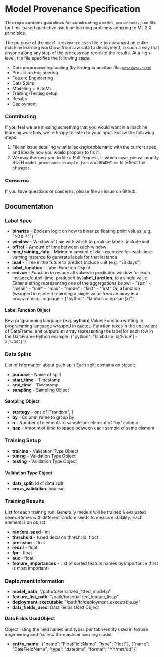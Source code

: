 # Model Provenance Specification

This repo contains guidelines for constructing a `model_provenance.json` file for time-based predictive machine learning problems adhering to ML 2.0 principles.

The purpose of the `model_provenance.json` file is to document an entire machine learning workflow, from raw data to deployment, in such a way that anyone along any step of the process can recreate the results.
At a high-level, the file specifies the following steps:

 * Data preprocessing/loading (by linking to another file: [`metadata.json`](https://github.com/HDI-Project/MetaData.json))
 * Prediction Engineering
 * Feature Engineering
 * Data Splits
 * Modeling + AutoML
 * Training/Testing setup
 * Results
 * Deployment

### Contributing

If you feel we are missing something that you would want in a machine learning workflow, we're happy to listen to your input.
Follow the following steps:

 1. File an issue detailing what is lacking/problematic with the current spec, and ideally how you would propose to fix it.
 2. We may then ask you to file a Pull Request, in which case, please modify BOTH `model_provenance_example.json` and `README.md` to reflect the changes.

### Concerns

If you have questions or concerns, please file an issue on Github.

## Documentation


### Label Spec
- **binarize** - Boolean logic on how to binarize floating point values (e.g. ">0 & <1")
- **window** - Window of time with which to produce labels, include unit
- **offset** - Amount of time between each window
- **min_training_data** - Minimum amount of data recorded for each time-varying instance to generate labels for that instance
- **lead** - Time in the future to predict, include unit (e.g. "28 days")
- **label_function** - Label Function Object
- **reduce** - Function to reduce all values in prediction window for each
    instance/cutoff-time, produced by **label_function**, to a single value.
    Either a string representing one of the aggregations below:
      - "sum"
      - "mean"
      - "min"
      - "max"
      - "mode"
      - "last"
      - "first"
    Or, a function (wrapped in quotes) returning a single value from an array in a programming language:
      - {"python": "lambda x: np.sum(x)"}


#### Label Function Object
Key: programming language (e.g. **python**)
Value: Function writting in programming language wrapped in quotes.
    Function takes in the equivalent of DataFrame, and outputs an array
    representing the label for each row in the DataFrame
Python example:
{"python": "lambda x: x['Price'] - x['Cost']"}


### Data Splits

List of information about each split
Each split contains an object:
- **purpose** - Name of split
- **start_time** - Timestamp
- **end_time** - Timestamp
- **sampling** - Sampling Object

#### Sampling Object
- **strategy** - one of ["random", ]
- **by** - Column name to group by
- **n** - Number of elements to sample per element of "by" column
- **gap** - Amount of time to space between each sample of same element


### Training Setup
- **training** - Validation Type Object
- **tuning** - Validation Type Object
- **testing** -  Validation Type Object

#### Validation Type Object
- **data_split**: id of data split
- **cross_validation**: boolean

### Training Results
List for each training run. Generally models will be trained & evaluated
several times with different random seeds to measure stability.
Each element is an object:
- **random_seed** - int
- **threshold** - tuned decision threshold, float
- **precision** - float
- **recall** - float
- **fpr** - float
- **auc** - float
- **feature_importances** - List of sorted feature names by importance (first is most important)


### Deployment Information
- **model_path**: "/path/to/serialized_fitted_model.p"
- **feature_list_path**: "/path/to/serialized_feature_list.p"
- **deployment_executable**: "/path/to/deployment_executable.py"
- **data_fields_used**: Data Fields Used Object

#### Data Fields Used Object
Object listing the field names and types per table/entity used in feature engineering and fed into the machine learning model
- **entity_name**: [{"name": "FloatFieldName", "type": "float"},
                    {"name": "DateFieldName", "type": "datetime", "format": "YY/mm/dd"}]

